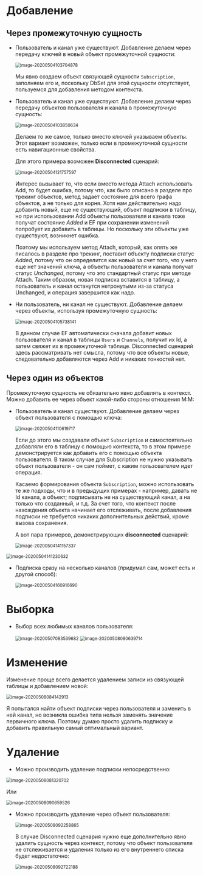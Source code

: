 

# Добавление

## Через промежуточную сущность

* Пользователь и канал уже существуют. Добавление делаем через передачу ключей в новый объект промежуточной сущности:

  <img src="\..\img\image-20200504103704878.png" alt="image-20200504103704878" style="zoom:80%;" />

  Мы явно создаем объект связующей сущности `Subscription`, заполняем его и, поскольку DbSet для этой сущности отсутствует, пользуемся для добавления методом контекста.

* Пользователь и канал уже существуют. Добавление делаем через передачу объектов пользователя и канала в промежуточную сущность:

  <img src="\..\img\image-20200504103850634.png" alt="image-20200504103850634" style="zoom:80%;" />

  Делаем то же самое, только вместо ключей указываем объекты. Этот вариант возможен, только если в промежуточной сущности есть навигационные свойства.

  Для этого примера возможен **Disconnected** сценарий:

  <img src="\..\img\image-20200504121757597.png" alt="image-20200504121757597" style="zoom:80%;" />

  Интерес вызывает то, что если вместо метода Attach использовать Add, то будет ошибка, потому что, как было описано в разделе про трекинг объектов, метод задает состояние для всего графа объектов, а не только для корня. Хотя нам действительно надо добавить новый, еще не существующий, объект подписки в таблицу, но при использовании Add объекты пользователя и канала тоже получат состояние *Added* и EF при сохранении изменений попробует их добавить в таблицы. Но поскольку эти объекты уже существуют, возникнет ошибка.

  Поэтому мы используем метод Attach, который, как опять же писалось в разделе про трекинг, поставит объекту подписки статус *Added*, потому что он определится как новый за счет того, что у него еще нет значений ключа, а объекты пользователя и канала получат статус *Unchanged*, потому что это стандартный статус при методе Attach. Таким образом, новая подписка вставится в таблицу, а пользователь и канал останутся нетронутыми из-за статуса Unchanged, и операция завершится как надо.

* Ни пользователь, ни канал не существуют. Добавление делаем через объекты, используя промежуточную сущность:

  <img src="\..\img\image-20200504105738141.png" alt="image-20200504105738141" style="zoom:80%;" />

  В данном случае EF автоматически сначала добавит новых пользователя и канал в таблицы `Users` и `Channels`, получит их Id, а затем свяжет их в промежуточной таблице. Disconnected сценарий здесь рассматривать нет смысла, потому что все объекты новые, следовательно добавляются через Add и никаких тонкостей нет.

## Через один из объектов

Промежуточную сущность не обязательно явно добавлять в контекст. Можно добавить ее через объект какой-либо стороны отношения М:М:

* Пользователь и канал существуют. Добавление делаем через объект пользователя с помощью ключа:

  <img src="\..\img\image-20200504110619717.png" alt="image-20200504110619717" style="zoom:80%;" />

  Если до этого мы создавали объект `Subscription` и самостоятельно добавляли его в таблицу с помощью контекста, то в этом примере демонстрируется как добавить его с помощью объекта пользователя. В таком случае для Subscription не нужно указывать объект пользователя - он сам поймет, с каким пользователем идет операция.

  Касаемо формирования объекта `Subscription`, можно использовать те же подходы, что и в предыдущих примерах - например, давать не Id канала, а объект; подписывать не на существующий канал, а на только что созданный, и т.д. За счет того, что контекст после нахождения объекта начинает его отслеживать, после добавления подписки не требуется никаких дополнительных действий, кроме вызова сохранения.

  А вот пара примеров, демонстрирующих **disconnected** сценарий:

  

  <img src="\..\img\image-20200504141157337.png" alt="image-20200504141157337" style="zoom:80%;" />

  

<img src="\..\img\image-20200504141230632.png" alt="image-20200504141230632" style="zoom:80%;" />

* Подписка сразу на несколько каналов (придумал сам, может есть и другой способ):

  <img src="\..\img\image-20200504160916690.png" alt="image-20200504160916690" style="zoom:80%;" />

# Выборка

* Выбор всех любимых каналов пользователя:

  <img src="\..\img\image-20200507083539682.png" alt="image-20200507083539682" style="zoom:80%;" />

  <img src="\..\img\image-20200508080639714.png" alt="image-20200508080639714" style="zoom:80%;" />



# Изменение

Изменение проще всего делается удалением записи из связующей таблицы и добавлением новой:

<img src="\..\img\image-20200508084142913.png" alt="image-20200508084142913" style="zoom:80%;" />

Я попытался найти объект подписки через пользователя и заменить в ней канал, но возникла ошибка типа нельзя заменять значение первичного ключа. Поэтому думаю просто удалить подписку и добавить правильную самый оптимальный вариант.

# Удаление

* Можно производить удаление подписки непосредственно:

<img src="\..\img\image-20200508081320702.png" alt="image-20200508081320702" style="zoom:80%;" />

Или

<img src="\..\img\image-20200508090659526.png" alt="image-20200508090659526" style="zoom:80%;" />

* Можно производить удаление через объект пользователя:

  <img src="\..\img\image-20200508092258865.png" alt="image-20200508092258865" style="zoom:80%;" />

  В случае Disconnected сценария нужно еще дополнительно явно удалить сущность через контекст, потому что объект пользователя не отслеживается и удаления только из его внутреннего списка будет недостаточно:

  <img src="\..\img\image-20200508092722188.png" alt="image-20200508092722188" style="zoom:80%;" />
